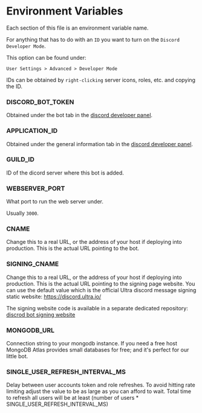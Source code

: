 # Environment Variables

Each section of this file is an environment variable name.

For anything that has to do with an `ID` you want to turn on the `Discord Developer Mode`.

This option can be found under:

`User Settings > Advanced > Developer Mode`

IDs can be obtained by `right-clicking` server icons, roles, etc. and copying the ID.

### DISCORD_BOT_TOKEN
Obtained under the bot tab in the [discord developer panel](https://discord.com/developers/applications).
  
### APPLICATION_ID
Obtained under the general information tab in the [discord developer panel](https://discord.com/developers/applications).
  
### GUILD_ID
ID of the dicord server where this bot is added.
  
### WEBSERVER_PORT
What port to run the web server under.

Usually `3000`.
  
### CNAME
Change this to a real URL, or the address of your host if deploying into production. This is the actual URL pointing to the bot.

### SIGNING_CNAME
Change this to a real URL, or the address of your host if deploying into production. This is the actual URL pointing to the signing page website. You can use the default value which is the official Ultra discord message signing static website: https://discord.ultra.io/

The signing website code is available in a separate dedicated repository: [discrod bot signing website](https://github.com/ultraio/ultra-discord-uniq-roles-bot-website)

### MONGODB_URL
Connection string to your mongodb instance. If you need a free host MongoDB Atlas provides small databases for free; and it's perfect for our little bot.

### SINGLE_USER_REFRESH_INTERVAL_MS
Delay between user accounts token and role refreshes. To avoid hitting rate limiting adjust the value to be as large as you can afford to wait. Total time to refresh all users will be at least (number of users * SINGLE_USER_REFRESH_INTERVAL_MS)
